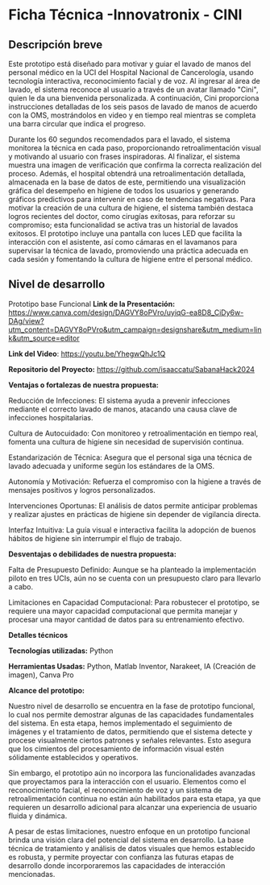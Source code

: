 # Ficha Técnica -Innovatronix - CINI

## Descripción breve
Este prototipo está diseñado para motivar y guiar el lavado de manos del personal médico en la UCI del Hospital Nacional de Cancerología, usando tecnología interactiva, reconocimiento facial y de voz. Al ingresar al área de lavado, el sistema reconoce al usuario a través de un avatar llamado "Cini", quien le da una bienvenida personalizada. A continuación, Cini proporciona instrucciones detalladas de los seis pasos de lavado de manos de acuerdo con la OMS, mostrándolos en video y en tiempo real mientras se completa una barra circular que indica el progreso. 

Durante los 60 segundos recomendados para el lavado, el sistema monitorea la técnica en cada paso, proporcionando retroalimentación visual y motivando al usuario con frases inspiradoras. Al finalizar, el sistema muestra una imagen de verificación que confirma la correcta realización del proceso. Además, el hospital obtendrá una retroalimentación detallada, almacenada en la base de datos de este, permitiendo una visualización gráfica del desempeño en higiene de todos los usuarios y generando gráficos predictivos para intervenir en caso de tendencias negativas. Para motivar la creación de una cultura de higiene, el sistema también destaca logros recientes del doctor, como cirugías exitosas, para reforzar su compromiso; esta funcionalidad se activa tras un historial de lavados exitosos. El prototipo incluye una pantalla con luces LED que facilita la interacción con el asistente, así como cámaras en el lavamanos para supervisar la técnica de lavado, promoviendo una práctica adecuada en cada sesión y fomentando la cultura de higiene entre el personal médico. 

## Nivel de desarrollo
Prototipo base Funcional
**Link de la Presentación:** https://www.canva.com/design/DAGVY8oPVro/uyiqG-ea8D8_CiDy6w-DAg/view?utm_content=DAGVY8oPVro&utm_campaign=designshare&utm_medium=link&utm_source=editor  

**Link del Video**: https://youtu.be/YhegwQhJc1Q  

**Repositorio del Proyecto:** https://github.com/isaaccatu/SabanaHack2024 

**Ventajas o fortalezas de nuestra propuesta:**  

Reducción de Infecciones: El sistema ayuda a prevenir infecciones mediante el correcto lavado de manos, atacando una causa clave de infecciones hospitalarias. 

Cultura de Autocuidado: Con monitoreo y retroalimentación en tiempo real, fomenta una cultura de higiene sin necesidad de supervisión continua. 

Estandarización de Técnica: Asegura que el personal siga una técnica de lavado adecuada y uniforme según los estándares de la OMS. 

Autonomía y Motivación: Refuerza el compromiso con la higiene a través de mensajes positivos y logros personalizados. 

Intervenciones Oportunas: El análisis de datos permite anticipar problemas y realizar ajustes en prácticas de higiene sin depender de vigilancia directa. 

Interfaz Intuitiva: La guía visual e interactiva facilita la adopción de buenos hábitos de higiene sin interrumpir el flujo de trabajo. 

**Desventajas o debilidades de nuestra propuesta:**

Falta de Presupuesto Definido: Aunque se ha planteado la implementación piloto en tres UCIs, aún no se cuenta con un presupuesto claro para llevarlo a cabo. 

Limitaciones en Capacidad Computacional: Para robustecer el prototipo, se requiere una mayor capacidad computacional que permita manejar y procesar una mayor cantidad de datos para su entrenamiento efectivo. 

**Detalles técnicos**

**Tecnologías utilizadas:** Python 

**Herramientas Usadas:** Python, Matlab Inventor, Narakeet, IA (Creación de imagen), Canva Pro 

**Alcance del prototipo:**

Nuestro nivel de desarrollo se encuentra en la fase de prototipo funcional, lo cual nos permite demostrar algunas de las capacidades fundamentales del sistema. En esta etapa, hemos implementado el seguimiento de imágenes y el tratamiento de datos, permitiendo que el sistema detecte y procese visualmente ciertos patrones y señales relevantes. Esto asegura que los cimientos del procesamiento de información visual estén sólidamente establecidos y operativos. 

Sin embargo, el prototipo aún no incorpora las funcionalidades avanzadas que proyectamos para la interacción con el usuario. Elementos como el reconocimiento facial, el reconocimiento de voz y un sistema de retroalimentación continua no están aún habilitados para esta etapa, ya que requieren un desarrollo adicional para alcanzar una experiencia de usuario fluida y dinámica. 

A pesar de estas limitaciones, nuestro enfoque en un prototipo funcional brinda una visión clara del potencial del sistema en desarrollo. La base técnica de tratamiento y análisis de datos visuales que hemos establecido es robusta, y permite proyectar con confianza las futuras etapas de desarrollo donde incorporaremos las capacidades de interacción mencionadas. 

 


 
